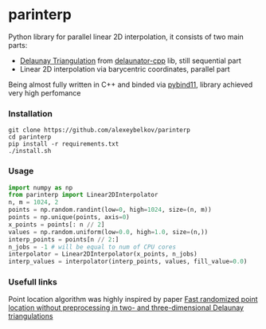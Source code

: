# parinterp

Python library for parallel linear 2D interpolation, it consists of two main parts:
- [Delaunay Triangulation](https://en.wikipedia.org/wiki/Delaunay_triangulation) from [delaunator-cpp](https://github.com/abellgithub/delaunator-cpp) lib, still sequential part        
- Linear 2D interpolation via barycentric coordinates, parallel part

Being almost fully written in C++ and binded via [pybind11](https://pybind11.readthedocs.io/en/stable/index.html), library achieved very high perfomance

### Installation             
```console
git clone https://github.com/alexeybelkov/parinterp
cd parinterp
pip install -r requirements.txt
./install.sh
```
### Usage      
```python
import numpy as np
from parinterp import Linear2DInterpolator
n, m = 1024, 2
points = np.random.randint(low=0, high=1024, size=(n, m))
points = np.unique(points, axis=0)
x_points = points[: n // 2]
values = np.random.uniform(low=0.0, high=1.0, size=(n,))
interp_points = points[n // 2:]
n_jobs = -1 # will be equal to num of CPU cores
interpolator = Linear2DInterpolator(x_points, n_jobs)
interp_values = interpolator(interp_points, values, fill_value=0.0)
```

### Usefull links
Point location algorithm was highly inspired by paper [Fast randomized point location without preprocessing in two- and
three-dimensional Delaunay triangulations](https://web.cs.ucdavis.edu/~amenta/w07/jump.and.walk.pdf)
<!-- ### Benchmarking
#### Triangulation
![](/benchmark/triangulation.jpg)
#### Interpolation
![](/benchmark/interpolation.jpg)
#### Interpolation error
![](/benchmark/interpolation_error.jpg) -->
